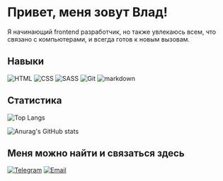 # Привет, меня зовут Влад!

Я начинающий frontend разработчик, но также увлекаюсь всем, что связано с компьютерами, и всегда готов к новым вызовам.

## Навыки

![HTML](https://img.shields.io/badge/-HTML-090909?style=for-the-badge&logo=HTML5&logoColor=red)
![CSS](https://img.shields.io/badge/-CSS-090909?style=for-the-badge&logo=CSS3&logoColor=27A0D9)
![SASS](https://img.shields.io/badge/-SASS-090909?style=for-the-badge&logo=SASS&logoColor=cc6699)
![Git](https://img.shields.io/badge/-Git-090909?style=for-the-badge&logo=Git&logoColor=red)
![markdown](https://img.shields.io/badge/-markdown-090909?style=for-the-badge&logo=markdown&logoColor=white)

## Статистика

![Top Langs](https://github-readme-stats.vercel.app/api/top-langs/?username=vatislo\&layout=compact&hide_border=true&disable_animations=true&theme=dark&locale=ru&bg_color=000&card_width=450)

![Anurag's GitHub stats](https://github-readme-stats.vercel.app/api?username=vatislo&hide_border=true&disable_animations=true&theme=dark&locale=ru&bg_color=000)

## Меня можно найти и связаться здесь
[![Telegram](https://img.shields.io/badge/-Telegram-090909?style=for-the-badge&logo=telegram&logoColor=27A0D9)](https://t.me/Vatislo)
[![Email](https://img.shields.io/badge/-Email-090909?style=for-the-badge&logo=tuta&logoColor=FF0000)](mailto:Vatislo@tutanota.com)
